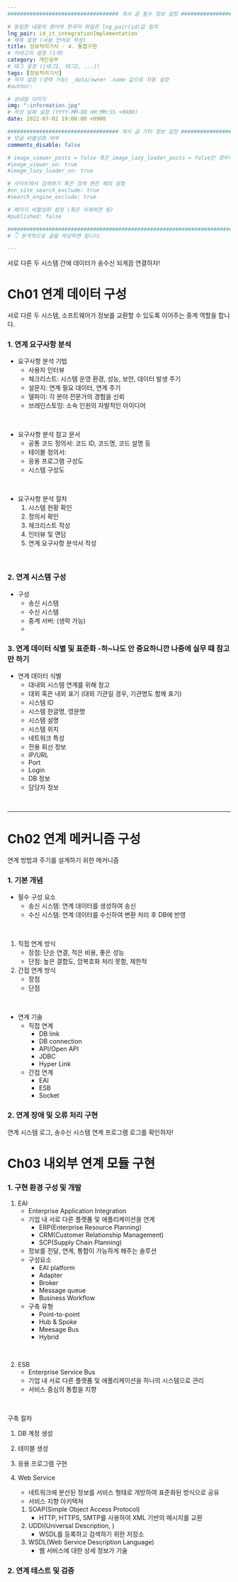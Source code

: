 ```yaml
---
################################### 게시 글 필수 정보 설정 ###################################

# 동일한 내용의 영어와 한국어 파일은 lng_pair(id)값 일치
lng_pair: id_it_integrationImplementation
# 제목 설정 (사용 언어로 작성)
title: 정보처리기사 - 4. 통합구현
# 카테고리 설정 (1개)
category: 개인공부 
# 태그 설정 ([태그1, 태그2, ...])
tags: [정보처리기사] 
# 저자 설정 (생략 가능) _data/owner .name 값으로 자동 설정
#author: 

# 섬네일 이미지
img: ":information.jpg" 
# 작성 날짜 설정 (YYYY-MM-DD HH:MM:SS +0900)
date: 2022-07-02 19:00:00 +0900

################################### 게시 글 기타 정보 설정 ###################################
# 댓글 비활성화 여부
comments_disable: false

# image_viewer_posts = false 혹은 image_lazy_loader_posts = false인 경우에만 사용
#image_viewer_on: true
#image_lazy_loader_on: true

# 사이트에서 검색하기 혹은 검색 엔진 제외 설정 
#on_site_search_exclude: true
#search_engine_exclude: true

# 페이지 비활성화 설정 (혹은 삭제하면 됨)
#published: false

##########################################################################################
# 👇 본격적으로 글을 작성하면 됩니다. 

---
```

<!-- outline-start -->
서로 다른 두 시스템 간에 데이터가 송수신 되게끔 연결하자!

<!-- outline-end -->
# Ch01 연계 데이터 구성
서로 다른 두 시스템, 소프트웨어가 정보를 교환할 수 있도록 이어주는 중계 역할을 합니다.

### 1. 연계 요구사항 분석
* 요구사항 분석 기법
    * 사용자 인터뷰
    * 체크리스트: 시스템 운영 환경, 성능, 보안, 데이터 발생 주기
    * 설문지: 연계 필요 데이터, 연계 주기
    * 델파이: 각 분야 전문가의 경험을 신뢰
    * 브레인스토밍: 소속 인원의 자발적인 아이디어
<br>

* 요구사항 분석 참고 문서
    * 공통 코드 정의서: 코드 ID, 코드명, 코드 설명 등
    * 테이블 정의서: 
    * 응용 프로그램 구성도
    * 시스템 구성도
<br>

* 요구사항 분석 절차
    1. 시스템 현황 확인
    2. 정의서 확인
    3. 체크리스트 작성
    4. 인터뷰 및 면담
    5. 연계 요구사항 분석서 작성
<br>

### 2. 연계 시스템 구성
* 구성
    * 송신 시스템
    * 수신 시스템
    * 중계 서버: (생략 가능)
    * 

### 3. 연계 데이터 식별 및 표준화 -하~나도 안 중요하니깐 나중에 실무 때 참고만 하기
* 연계 데이터 식별
    * 대내외 시스템 연계를 위해 참고 
    * 대외 혹은 내외 표기 (대외 기관일 경우, 기관명도 함께 표기)
    * 시스템 ID
    * 시스템 한글명, 영문명
    * 시스템 설명
    * 시스템 위치
    * 네트워크 특성
    * 전용 회선 정보
    * IP/URL
    * Port
    * Login
    * DB 정보
    * 담당자 정보
<br>
<hr>

# Ch02 연계 메커니즘 구성
연계 방법과 주기를 설계하기 위한 메커니즘

### 1. 기본 개념
* 필수 구성 요소
    * 송신 시스템: 연계 데이터를 생성하여 송신
    * 수신 시스템: 연계 데이터를 수신하여 변환 처리 후 DB에 반영
 <br>

1. 직접 연계 방식
    * 장점: 단순 연결, 적은 비용, 좋은 성능
    * 단점: 높은 결합도, 암복호화 처리 못함, 제한적
2.  간접 연계 방식 
    * 장점
    * 단점 

 <br>

* 연계 기술
    * 직접 연계
        * DB link
        * DB connection
        * API/Open API
        * JDBC
        * Hyper Link
    * 간접 연계
        * EAI
        * ESB
        * Socket

### 2. 연계 장애 및 오류 처리 구현
연계 시스템 로그, 송수신 시스템 연계 프로그램 로그를 확인하자!


# Ch03 내외부 연계 모듈 구현


### 1. 구현 환경 구성 및 개발
1. EAI
    * Enterprise Application Integration
    * 기업 내 서로 다른 플랫폼 및 애플리케이션을 연계
        * ERP(Enterprise Resource Planning)
        * CRM(Customer Relationship Management)
        * SCP(Supply Chain Planning)
    * 정보를 전달, 연계, 통합이 가능하게 해주는 솔루션
    * 구성요소
        * EAI platform
        * Adapter
        * Broker
        * Message queue
        * Business Workflow
    * 구축 유형
        * Point-to-point
        * Hub & Spoke
        * Meesage Bus
        * Hybrid
<br>

2. ESB
    * Enterprise Service Bus
    * 기업 내 서로 다른 플랫폼 및 애플리케이션을 하나의 시스템으로 관리
    * 서비스 중심의 통합을 지향
<br>

구축 절차
1. DB 계정 생성
2. 테이블 생성
3. 응용 프로그램 구현

3. Web Service
    * 네트워크에 분산된 정보를 서비스 형태로 개방하여 표준화된 방식으로 공유
    * 서비스 지향 아키텍쳐
    1. SOAP(Simple Object Access Protocol) 
        * HTTP, HTTPS, SMTP를 사용하여 XML 기반의 메시지를 교환
    2. UDDI(Universal Description, )
        * WSDL를 등록하고 검색하기 위한 저장소
    3. WSDL(Web Service Description Language)
        * 웹 서비스에 대한 상세 정보가 기술

### 2. 연계 테스트 및 검증